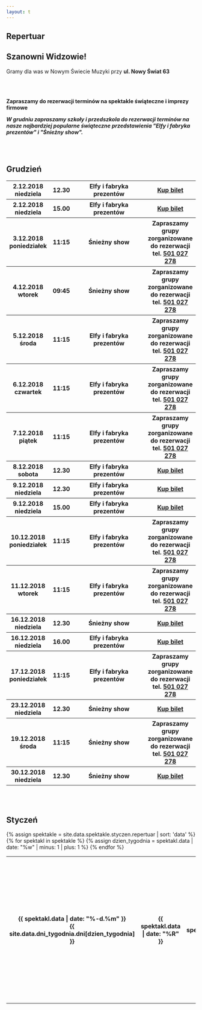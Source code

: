 ```yaml
---
layout: t
---
```


<link rel="stylesheet" href="https://unpkg.com/purecss@0.6.2/build/pure-min.css" integrity="sha384-UQiGfs9ICog+LwheBSRCt1o5cbyKIHbwjWscjemyBMT9YCUMZffs6UqUTd0hObXD" crossorigin="anonymous">

## Repertuar

## Szanowni Widzowie!

Gramy dla was w Nowym Świecie Muzyki przy **ul. Nowy Świat 63**

<br />
<br />

**Zapraszamy do rezerwacji terminów na spektakle świąteczne i imprezy firmowe**
<br />

**_W grudniu zapraszamy szkoły i przedszkola do rezerwacji terminów na nasze najbardziej popularne świąteczne przedstawienia "Elfy i fabryka prezentów" i "Śnieżny show"._**

<br /><br />

## Grudzień

<table class="pure-table pure-table-horizontal">
<tr>
<th>2.12.2018 niedziela</th>
<th>12.30</th>
<th style="width: 40%;">Elfy i fabryka prezentów</th>
<th><a href="https://ewejsciowki.pl/embedded/rezerwacja/127675">Kup bilet</a></th>
</tr>
<tr>
<th>2.12.2018 niedziela</th>
<th>15.00</th>
<th style="width: 40%;">Elfy i fabryka prezentów</th>
<th><a href="https://ewejsciowki.pl/embedded/rezerwacja/127676">Kup bilet</a></th>
</tr>
<tr>
<th>3.12.2018 poniedziałek</th>
<th>11:15</th>
<th style="width: 40%;">Śnieżny show</th>
<th>Zapraszamy grupy zorganizowane do rezerwacji tel. <a href="tel:501027278">501 027 278</a></th>
</tr>
<tr>
<th>4.12.2018 wtorek</th>
<th>09:45</th>
<th style="width: 40%;">Śnieżny show</th>
<th>Zapraszamy grupy zorganizowane do rezerwacji tel. <a href="tel:501027278">501 027 278</a></th>
</tr>
<tr>
<th>5.12.2018 środa</th>
<th>11:15</th>
<th style="width: 40%;">Elfy i fabryka prezentów</th>
<th>Zapraszamy grupy zorganizowane do rezerwacji tel. <a href="tel:501027278">501 027 278</a></th>
</tr>
<tr>
<th>6.12.2018 czwartek</th>
<th>11:15</th>
<th style="width: 40%;">Elfy i fabryka prezentów</th>
<th>Zapraszamy grupy zorganizowane do rezerwacji tel. <a href="tel:501027278">501 027 278</a></th>
</tr>
<tr>
<th>7.12.2018 piątek</th>
<th>11:15</th>
<th style="width: 40%;">Elfy i fabryka prezentów</th>
<th>Zapraszamy grupy zorganizowane do rezerwacji tel. <a href="tel:501027278">501 027 278</a></th>
</tr>
<tr>
<th>8.12.2018 sobota</th>
<th>12.30</th>
<th style="width: 40%;">Elfy i fabryka prezentów</th>
<th><a href="https://ewejsciowki.pl/embedded/rezerwacja/128223">Kup bilet</a></th>
</tr>
<tr>
<th>9.12.2018 niedziela</th>
<th>12.30</th>
<th style="width: 40%;">Elfy i fabryka prezentów</th>
<th><a href="https://ewejsciowki.pl/embedded/rezerwacja/127677">Kup bilet</a></th>
</tr>
<tr>
<th>9.12.2018 niedziela</th>
<th>15.00</th>
<th style="width: 40%;">Elfy i fabryka prezentów</th>
<th><a href="https://ewejsciowki.pl/embedded/rezerwacja/128352">Kup bilet</a></th>
</tr>
<tr>
<th>10.12.2018 poniedziałek</th>
<th>11:15</th>
<th style="width: 40%;">Elfy i fabryka prezentów</th>
<th>Zapraszamy grupy zorganizowane do rezerwacji tel. <a href="tel:501027278">501 027 278</a></th>
</tr>
<tr>
<th>11.12.2018 wtorek</th>
<th>11:15</th>
<th style="width: 40%;">Elfy i fabryka prezentów</th>
<th>Zapraszamy grupy zorganizowane do rezerwacji tel. <a href="tel:501027278">501 027 278</a></th>
</tr>
<tr>
<th>16.12.2018 niedziela</th>
<th>12.30</th>
<th style="width: 40%;">Śnieżny show</th>
<th><a href="https://ewejsciowki.pl/embedded/rezerwacja/127679">Kup bilet</a></th>
</tr>
<tr>
<th>16.12.2018 niedziela</th>
<th>16.00</th>
<th style="width: 40%;">Elfy i fabryka prezentów</th>
<th><a href="https://ewejsciowki.pl/embedded/rezerwacja/128224">Kup bilet</a></th>
</tr>
<tr>
<th>17.12.2018 poniedziałek</th>
<th>11:15</th>
<th style="width: 40%;">Elfy i fabryka prezentów</th>
<th>Zapraszamy grupy zorganizowane do rezerwacji tel. <a href="tel:501027278">501 027 278</a></th>
</tr>
<tr>
<th>23.12.2018 niedziela</th>
<th>12.30</th>
<th style="width: 40%;">Śnieżny show</th>
<th><a href="https://ewejsciowki.pl/embedded/rezerwacja/132009">Kup bilet</a></th>
</tr>
<tr>
<th>19.12.2018 środa</th>
<th>11:15</th>
<th style="width: 40%;">Śnieżny show</th>
<th>Zapraszamy grupy zorganizowane do rezerwacji tel. <a href="tel:501027278">501 027 278</a></th>
</tr>
<tr>
<th>30.12.2018 niedziela</th>
<th>12.30</th>
<th style="width: 40%;">Śnieżny show</th>
<th><a href="https://ewejsciowki.pl/embedded/rezerwacja/127680">Kup bilet</a></th>
</tr>
</table>
<br /><br />

## Styczeń

<table class="pure-table pure-table-horizontal">
{% assign spektakle = site.data.spektakle.styczen.repertuar | sort: 'data' %}
{% for spektakl in spektakle %}
{% assign dzien_tygodnia = spektakl.data | date: "%w" | minus: 1 | plus: 1 %}
<tr>
<th>{{ spektakl.data | date: "%-d.%m" }}<br />{{ site.data.dni_tygodnia.dni[dzien_tygodnia] }}</th>
<th>{{ spektakl.data | date: "%R"  }}</th>
<th style="width: 40%;">{{ spektakl.tytul }}</th>
<th>
{% if dzien_tygodnia == 6 or dzien_tygodnia == 7 %}
{% if spektakl.link == "-" %}
<i>Bilety online wkrótce</i>
{% else %}
<a href="https://ewejsciowki.pl/embedded/rezerwacja/{{ spektakl.link }}">Kup bilet</a>
{% endif %}
{% else %}
Zapraszamy grupy zorganizowane do rezerwacji tel. <a href="tel:501027278">501 027 278</a>
{% endif %}
</th>
</tr>
{% endfor %}
</table>

<style>
.pure-table thead {
background-color: rgba(143, 223, 255, 0.19) !important;
color: #000;
text-align: left;
vertical-align: bottom;
}
</style>

<!-- 	<tr>
<th><strike>10.06.2018 niedziela</strike></th>
<th><strike>12.30</strike></th>
<th><strike>Urodziny Turli-Taja</strike></th>
<th>Spektatkl odwołany</th>
</tr> -->
<!-- 	<tr>
<th>24.06.2018 niedziela</th>
<th>12.30</th>
<th>Calineczka</th>
<th><a href="https://ewejsciowki.pl/embedded/rezerwacja/107628">Kup bilet</a></th>
</tr> -->

<!-- ## Zapraszamy na

## Wielki Bal Karnawałowych Rycerzy i Księżniczek

## już 11.02.2018

### Dzięki Wypożyczalni Kostiumów Maskarada dzieci bęgą mogły przebrać się za swoich ulubionych bohaterów wziąć udział w karnawałowej zabawie prowadzonej przez naszych aktorów

<br />
<br />
<ul class="photos">
<a id="single_image" rel="1000" href='lay/img/bal_big.jpg'><img src="lay/img/bal_small.jpg"/></a>
</ul> -->
